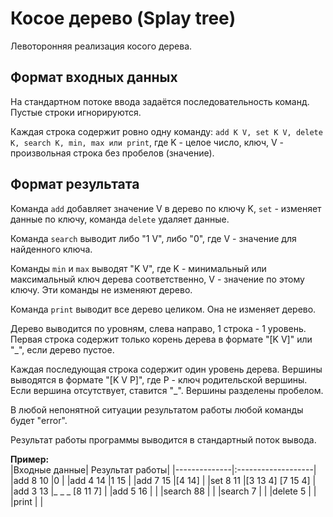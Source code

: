 Косое дерево (Splay tree)
===

Левоторонняя реализация косого дерева.

## Формат входных данных

На стандартном потоке ввода задаётся последовательность команд. Пустые строки игнорируются.

Каждая строка содержит ровно одну команду: ```add K V, set K V, delete K, search K, min, max или print```, где K - целое число, ключ, V - произвольная строка без пробелов (значение).

## Формат результата

Команда ```add``` добавляет значение V в дерево по ключу K, ```set``` - изменяет данные по ключу, команда ```delete``` удаляет данные.

Команда ```search``` выводит либо "1 V", либо "0", где V - значение для найденного ключа.

Команды ```min``` и ```max``` выводят "K V", где K - минимальный или максимальный ключ дерева соответственно, V - значение по этому ключу. Эти команды не изменяют дерево.

Команда ```print``` выводит все дерево целиком. Она не изменяет дерево.

Дерево выводится по уровням, слева направо, 1 строка - 1 уровень. Первая строка содержит только корень дерева в формате "[K V]" или "_", если дерево пустое.

Каждая последующая строка содержит один уровень дерева. Вершины выводятся в формате "[K V P]", где P - ключ родительской вершины. Если вершина отсутствует, ставится "_". Вершины разделены пробелом.

В любой непонятной ситуации результатом работы любой команды будет "error".

Результат работы программы выводится в стандартный поток вывода.

**Пример:**  
|Входные данные|	Результат работы|
|--------------|:-------------------|
|add 8 10      |0                   | 
|add 4 14      |1 15                |
|add 7 15      |\[4 14]             |
|set 8 11      |\[3 13 4] \[7 15 4] |
|add 3 13      |_ _ _ \[8 11 7]     |
|add 5 16      |                    |
|search 88     |                    |
|search 7      |                    |
|delete 5      |                    |
|print         |                    |
